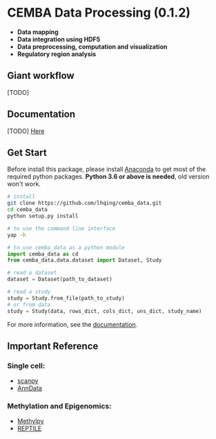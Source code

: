 # CEMBA Data Processing (0.1.2)
- **Data mapping**
- **Data integration using HDF5**
- **Data preprocessing, computation and visualization**
- **Regulatory region analysis**

## Giant workflow
[TODO]

## Documentation
[TODO] [Here](https://cemba-data.readthedocs.io/en/latest)

## Get Start
Before install this package, please install [Anaconda](https://www.anaconda.com/download/) to get most of the required python packages. **Python 3.6 or above is needed**, old version won't work.


```bash
# install
git clone https://github.com/lhqing/cemba_data.git
cd cemba_data
python setup.py install

# to use the command line interface
yap -h
```
```python
# to use cemba_data as a python module
import cemba_data as cd
from cemba_data.data.dataset import Dataset, Study

# read a dataset
dataset = Dataset(path_to_dataset)

# read a study 
study = Study.from_file(path_to_study)
# or from data
study = Study(data, rows_dict, cols_dict, uns_dict, study_name)
```
For more information, see the [documentation](https://cemba-data.readthedocs.io/en/latest).

## Important Reference
### Single cell:
- [scanpy](https://github.com/theislab/scanpy)
- [AnnData](https://github.com/theislab/anndata)
### Methylation and Epigenomics:
- [Methylpy](https://github.com/yupenghe/methylpy)
- [REPTILE](https://github.com/yupenghe/REPTILE)

